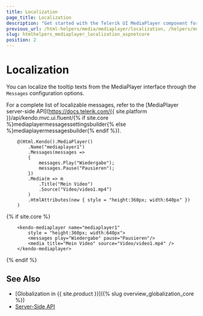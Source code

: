 ```yaml
---
title: Localization
page_title: Localization
description: "Get started with the Telerik UI MediaPlayer component for {{ site.framework }} and translate its tooltip messages for different culture locales."
previous_url: /html-helpers/media/mediaplayer/localization, /helpers/media/mediaplayer/globalization/localization
slug: htmlhelpers_mediaplayer_localization_aspnetcore
position: 2
---
```


# Localization

You can localize the tooltip texts from the MediaPlayer interface through the `Messages` configuration options.

For a complete list of localizable messages, refer to the [MediaPlayer server-side API](https://docs.telerik.com/{{ site.platform }}/api/kendo.mvc.ui.fluent/{% if site.core %}mediaplayermessagessettingsbuilder{% else %}mediaplayermessagesbuilder{% endif %}).

```HtmlHelper
    @(Html.Kendo().MediaPlayer()
        .Name("mediaplayer1")
        .Messages(messages =>
        {
            messages.Play("Wiedergabe");
            messages.Pause("Pausieren");
        })
        .Media(m => m
            .Title("Mein Video")
            .Source("Video/video1.mp4")
        )
        .HtmlAttributes(new { style = "height:360px; width:640px" })
    )
```
{% if site.core %}
```TagHelper
    <kendo-mediaplayer name="mediaplayer1"
        style = "height:360px; width:640px">
        <messages play="Wiedergabe" pause="Pausieren"/>
        <media title="Mein Video" source="Video/video1.mp4" />
    </kendo-mediaplayer>
```
{% endif %}


## See Also

* [Globalization in {{ site.product }}]({% slug overview_globalization_core %})
* [Server-Side API](/api/mediaplayer)
